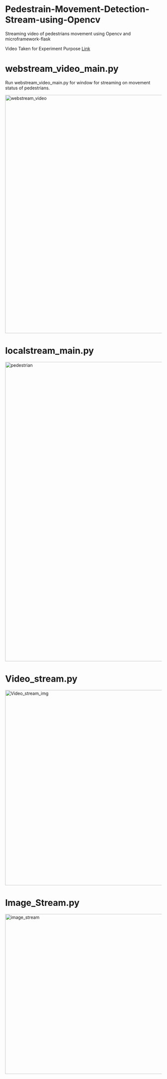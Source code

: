 # Pedestrain-Movement-Detection-Stream-using-Opencv
Streaming video of pedestrians movement using Opencv and microframework-flask

Video Taken for Experiment Purpose [Link](https://www.youtube.com/watch?v=aUdKzb4LGJI)


# webstream_video_main.py
Run webstream_video_main.py for window for streaming on movement status of pedestrians.

<img width="764" alt="webstream_video" src="https://user-images.githubusercontent.com/29397302/84765747-4cdec800-afed-11ea-8684-8ba4141a6adf.png">

# localstream_main.py

<img width="960" alt="pedestrian" src="https://user-images.githubusercontent.com/29397302/84765937-9f1fe900-afed-11ea-9f67-f343f6c400fb.png">

# Video_stream.py


<img width="626" alt="Video_stream_img" src="https://user-images.githubusercontent.com/29397302/84765901-8d3e4600-afed-11ea-8526-2b54dd2be83a.png">


# Image_Stream.py

<img width="513" alt="image_stream" src="https://user-images.githubusercontent.com/29397302/84765954-a515ca00-afed-11ea-8a2a-51ca03de0c1f.png">
